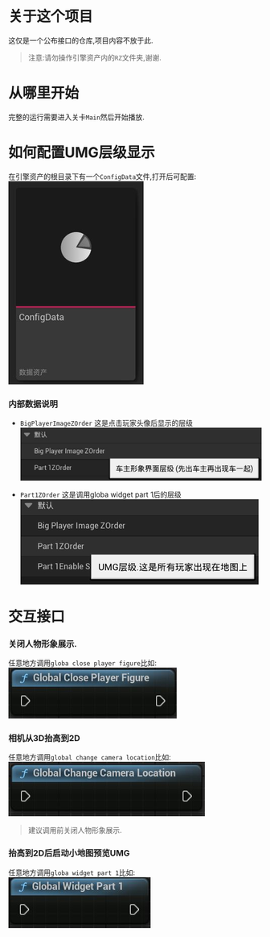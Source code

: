 # 关于这个项目
这仅是一个公布接口的仓库,项目内容不放于此.<br>
> 注意:请勿操作引擎资产内的`RZ`文件夹,谢谢.

# 从哪里开始
完整的运行需要进入关卡`Main`然后开始播放.

# 如何配置UMG层级显示
在引擎资产的根目录下有一个`ConfigData`文件,打开后可配置:<br>
![](https://github.com/dreamrz/Interface/blob/main/3.JPG)

### 内部数据说明
- `BigPlayerImageZOrder` 这是点击玩家头像后显示的层级<br>
![](https://github.com/dreamrz/Interface/blob/main/4.jpg)

- `Part1ZOrder` 这是调用globa widget part 1后的层级<br>
![](https://github.com/dreamrz/Interface/blob/main/5.jpg)

# 交互接口
### 关闭人物形象展示.
任意地方调用`globa close player figure`比如:<br>
![](https://github.com/dreamrz/Interface/blob/main/2.JPG)

### 相机从3D抬高到2D
任意地方调用`global change camera location`比如:<br>
![](https://github.com/dreamrz/Interface/blob/main/1.JPG)
> 建议调用前关闭人物形象展示.

### 抬高到2D后启动小地图预览UMG
任意地方调用`globa widget part 1`比如:<br>
![](https://github.com/dreamrz/Interface/blob/main/6.JPG)
